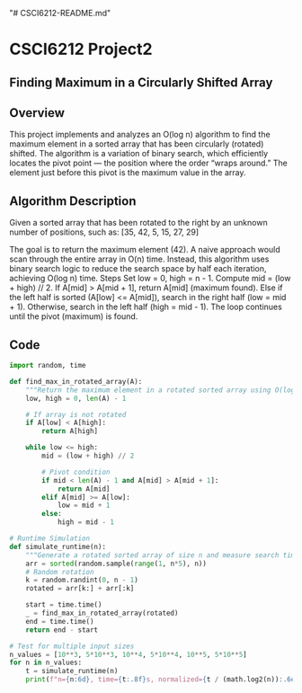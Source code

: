 "# CSCI6212-README.md"
# CSCI6212 Project2

## Finding Maximum in a Circularly Shifted Array
## Overview

This project implements and analyzes an O(log n) algorithm to find the maximum element in a sorted array that has been circularly (rotated) shifted.
The algorithm is a variation of binary search, which efficiently locates the pivot point — the position where the order “wraps around.” The element just before this pivot is the maximum value in the array.

## Algorithm Description
Given a sorted array that has been rotated to the right by an unknown number of positions, such as:
[35, 42, 5, 15, 27, 29]

The goal is to return the maximum element (42).
A naive approach would scan through the entire array in O(n) time.
Instead, this algorithm uses binary search logic to reduce the search space by half each iteration, achieving O(log n) time.
Steps
Set low = 0, high = n - 1.
Compute mid = (low + high) // 2.
If A[mid] > A[mid + 1], return A[mid] (maximum found).
Else if the left half is sorted (A[low] <= A[mid]), search in the right half (low = mid + 1).
Otherwise, search in the left half (high = mid - 1).
The loop continues until the pivot (maximum) is found.

## Code 
```python
import random, time

def find_max_in_rotated_array(A):
    """Return the maximum element in a rotated sorted array using O(log n) search."""
    low, high = 0, len(A) - 1

    # If array is not rotated
    if A[low] < A[high]:
        return A[high]

    while low <= high:
        mid = (low + high) // 2

        # Pivot condition
        if mid < len(A) - 1 and A[mid] > A[mid + 1]:
            return A[mid]
        elif A[mid] >= A[low]:
            low = mid + 1
        else:
            high = mid - 1

# Runtime Simulation 
def simulate_runtime(n):
    """Generate a rotated sorted array of size n and measure search time."""
    arr = sorted(random.sample(range(1, n*5), n))
    # Random rotation
    k = random.randint(0, n - 1)
    rotated = arr[k:] + arr[:k]

    start = time.time()
    _ = find_max_in_rotated_array(rotated)
    end = time.time()
    return end - start

# Test for multiple input sizes
n_values = [10**3, 5*10**3, 10**4, 5*10**4, 10**5, 5*10**5]
for n in n_values:
    t = simulate_runtime(n)
    print(f"n={n:6d}, time={t:.8f}s, normalized={t / (math.log2(n)):.6e}")
